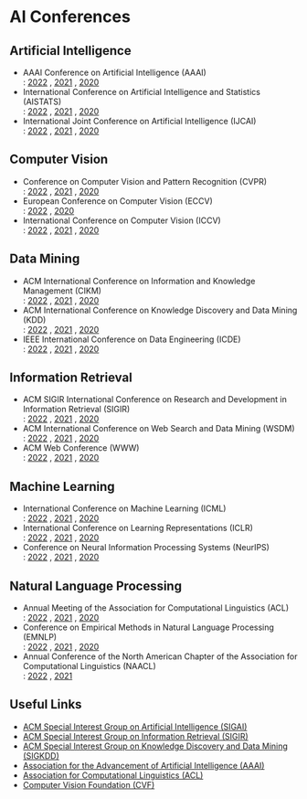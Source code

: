 # AI Conferences

## Artificial Intelligence

* AAAI Conference on Artificial Intelligence (AAAI)<br>
  : [2022](https://aaai.org/Conferences/AAAI-22/)
  , [2021](https://aaai.org/Conferences/AAAI-21/)
  , [2020](https://aaai.org/Conferences/AAAI-20/)
* International Conference on Artificial Intelligence and Statistics (AISTATS)<br>
  : [2022](http://aistats.org/aistats2022/)
  , [2021](http://aistats.org/aistats2021/)
  , [2020](http://aistats.org/aistats2020/)
* International Joint Conference on Artificial Intelligence (IJCAI)<br>
  : [2022](https://ijcai-22.org)
  , [2021](https://ijcai-21.org)
  , [2020](https://ijcai-20.org)


## Computer Vision

* Conference on Computer Vision and Pattern Recognition (CVPR)<br>
  : [2022](https://cvpr2022.thecvf.com)
  , [2021](https://cvpr2021.thecvf.com)
  , [2020](https://cvpr2020.thecvf.com)
* European Conference on Computer Vision (ECCV)<br>
  : [2022](https://eccv2022.ecva.net)
  , [2020](https://eccv2020.eu)
* International Conference on Computer Vision (ICCV)<br>
  : [2022](https://waset.org/computer-vision-conference-in-september-2022-in-vancouver)
  , [2021](https://iccv2021.thecvf.com)
  , [2020](https://waset.org/computational-vision-conference-in-june-2020-in-venice)


## Data Mining

* ACM International Conference on Information and Knowledge Management (CIKM)<br>
  : [2022](https://www.cikm2022.org)
  , [2021](https://www.cikm2021.org)
  , [2020](https://www.cikm2020.org)
* ACM International Conference on Knowledge Discovery and Data Mining (KDD)<br>
  : [2022](https://www.kdd.org/kdd2022/)
  , [2021](https://www.kdd.org/kdd2021/)
  , [2020](https://www.kdd.org/kdd2020/)
* IEEE International Conference on Data Engineering (ICDE)<br>
  : [2022](https://icde2022.ieeecomputer.my)
  , [2021](https://icde2021.gr)
  , [2020](https://icde.utdallas.edu)


## Information Retrieval

* ACM SIGIR International Conference on Research and Development in Information Retrieval (SIGIR)<br>
  : [2022](https://sigir.org/sigir2022/)
  , [2021](https://sigir.org/sigir2021/)
  , [2020](https://sigir.org/sigir2020/)
* ACM International Conference on Web Search and Data Mining (WSDM)<br>
  : [2022](https://www.wsdm-conference.org/2022/)
  , [2021](https://www.wsdm-conference.org/2021/)
  , [2020](https://www.wsdm-conference.org/2020/)
* ACM Web Conference (WWW)<br>
  : [2022](https://www2022.thewebconf.org)
  , [2021](https://www2021.thewebconf.org)
  , [2020](https://www2020.thewebconf.org)

## Machine Learning 

* International Conference on Machine Learning (ICML)<br>
  : [2022](https://icml.cc/Conferences/2022/)
  , [2021](https://icml.cc/Conferences/2021/)
  , [2020](https://icml.cc/Conferences/2020/)
* International Conference on Learning Representations (ICLR)<br>
  : [2022](https://iclr.cc/Conferences/2022/)
  , [2021](https://iclr.cc/Conferences/2021/)
  , [2020](https://iclr.cc/Conferences/2020/)
* Conference on Neural Information Processing Systems (NeurIPS)<br>
  : [2022](https://nips.cc/Conferences/2022/)
  , [2021](https://nips.cc/Conferences/2021/)
  , [2020](https://nips.cc/Conferences/2020/)


## Natural Language Processing

* Annual Meeting of the Association for Computational Linguistics (ACL)<br>
  : [2022](https://2022.aclweb.org)
  , [2021](https://2021.aclweb.org)
  , [2020](https://acl2020.org)
* Conference on Empirical Methods in Natural Language Processing (EMNLP)<br>
  : [2022](https://2022.emnlp.org)
  , [2021](https://2021.emnlp.org)
  , [2020](https://2020.emnlp.org)
* Annual Conference of the North American Chapter of the Association for Computational Linguistics (NAACL)<br>
  : [2022](https://2022.naacl.org)
  , [2021](https://2021.naacl.org)


## Useful Links

* [ACM Special Interest Group on Artificial Intelligence (SIGAI)](http://sigai.acm.org)
* [ACM Special Interest Group on Information Retrieval (SIGIR)](http://sigir.org)
* [ACM Special Interest Group on Knowledge Discovery and Data Mining (SIGKDD)](https://kdd.org)
* [Association for the Advancement of Artificial Intelligence (AAAI)](https://aaai.org)
* [Association for Computational Linguistics (ACL)](https://www.aclweb.org)
* [Computer Vision Foundation (CVF)](https://www.thecvf.com)
